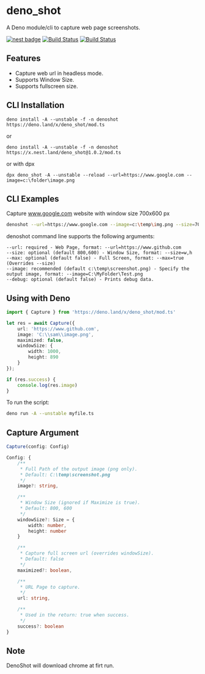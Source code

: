 # deno_shot

A Deno module/cli to capture web page screenshots.

[![nest badge](https://nest.land/badge.svg)](https://nest.land/package/deno_shot)
[![Build Status](https://github.com/fakoua/deno_shot/workflows/CI/badge.svg?branch=master&event=push)](https://github.com/fakoua/deno_shot/actions)
[![Build Status](https://github.com/fakoua/deno_shot/workflows/CI-Windows/badge.svg?branch=master&event=push)](https://github.com/fakoua/deno_shot/actions)

## Features

- Capture web url in headless mode.
- Supports Window Size.
- Supports fullscreen size.

## CLI Installation

```
deno install -A --unstable -f -n denoshot https://deno.land/x/deno_shot/mod.ts
```
or

```
deno install -A --unstable -f -n denoshot https://x.nest.land/deno_shot@1.0.2/mod.ts
```

or with dpx

```
dpx deno_shot -A --unstable --reload --url=https://www.google.com --image=c:\folder\image.png
```

## CLI Examples

Capture www.google.com website with window size 700x600 px
```sh
denoshot --url=https://www.google.com --image=c:\temp\img.png --size=700,600
```
denoshot command line supports the following arguments:

```
--url: required - Web Page, format: --url=https://www.github.com
--size: optional (default 800,600) - Window Size, format: --size=w,h
--max: optional (default false) - Full Screen, format: --max=true (Overrides --size)
--image: recommended (default c:\temp\screenshot.png) - Specify the output image, format: --image=C:\MyFolder\Test.png
--debug: optional (default false) - Prints debug data.
```

## Using with Deno

```ts
import { Capture } from 'https://deno.land/x/deno_shot/mod.ts'

let res = await Capture({
    url: 'https://www.github.com',
    image: 'C:\\sam\\image.png',
    maximized: false, 
    windowSize: {
        width: 1000,
        height: 890
    }
});

if (res.success) {
    console.log(res.image)
}
```

To run the script:

```sh
deno run -A --unstable myfile.ts
```

## Capture Argument

```ts
Capture(config: Config)

Config: {
    /**
     * Full Path of the output image (png only).
     * Default: C:\temp\screenshot.png
     */
    image?: string,

    /**
     * Window Size (ignored if Maximize is true).
     * Default: 800, 600
     */
    windowSize?: Size = {
        width: number, 
        height: number
    }

    /**
     * Capture full screen url (overrides windowSize).
     * Default: false
     */
    maximized?: boolean,

    /**
     * URL Page to capture.
     */
    url: string,

    /**
     * Used in the return: true when success.
     */
    success?: boolean
}
```

## Note

DenoShot will download chrome at firt run.
